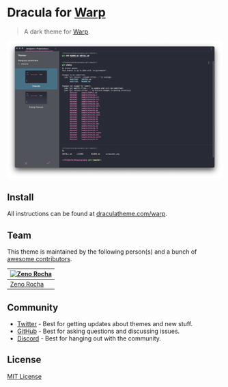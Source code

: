 # Dracula for [Warp](https://warp.dev)

> A dark theme for [Warp](https://warp.dev).

![Screenshot](./screenshot.png)

## Install

All instructions can be found at [draculatheme.com/warp](https://draculatheme.com/warp).

## Team

This theme is maintained by the following person(s) and a bunch of [awesome contributors](https://github.com/dracula/warp/graphs/contributors).

| [![Zeno Rocha](https://github.com/zenorocha.png?size=100)](https://github.com/zenorocha) |
| ---------------------------------------------------------------------------------------- |
| [Zeno Rocha](https://github.com/zenorocha)                                               |

## Community

- [Twitter](https://twitter.com/draculatheme) - Best for getting updates about themes and new stuff.
- [GitHub](https://github.com/dracula/dracula-theme/discussions) - Best for asking questions and discussing issues.
- [Discord](https://draculatheme.com/discord-invite) - Best for hanging out with the community.

## License

[MIT License](./LICENSE)
